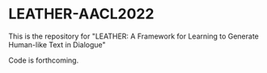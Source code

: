 # LEATHER-AACL2022
This is the repository for "LEATHER: A Framework for Learning to Generate Human-like Text in Dialogue"

Code is forthcoming.
